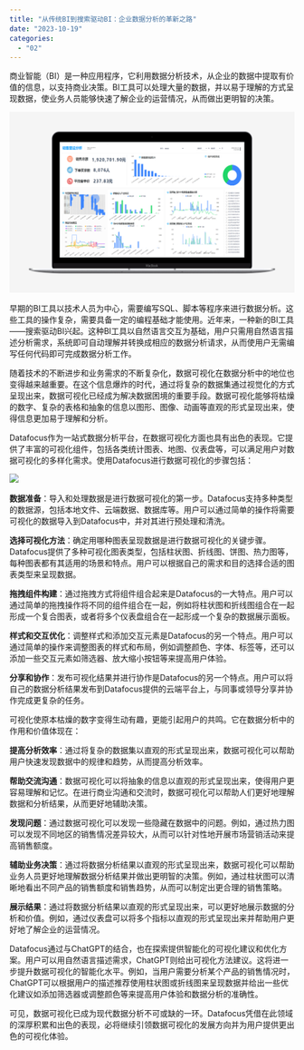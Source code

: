 ```yaml
---
title: "从传统BI到搜索驱动BI：企业数据分析的革新之路"
date: "2023-10-19"
categories: 
  - "02"
---
```


商业智能（BI）是一种应用程序，它利用数据分析技术，从企业的数据中提取有价值的信息，以支持商业决策。BI工具可以处理大量的数据，并以易于理解的方式呈现数据，使业务人员能够快速了解企业的运营情况，从而做出更明智的决策。

![](images/1697699869-%E9%94%80%E5%94%AE01-Macbook.png)

早期的BI工具以技术人员为中心，需要编写SQL、脚本等程序来进行数据分析。这些工具的操作复杂，需要具备一定的编程基础才能使用。近年来，一种新的BI工具——搜索驱动BI兴起。这种BI工具以自然语言交互为基础，用户只需用自然语言描述分析需求，系统即可自动理解并转换成相应的数据分析请求，从而使用户无需编写任何代码即可完成数据分析工作。

随着技术的不断进步和业务需求的不断复杂化，数据可视化在数据分析中的地位也变得越来越重要。在这个信息爆炸的时代，通过将复杂的数据集通过视觉化的方式呈现出来，数据可视化已经成为解决数据困境的重要手段。数据可视化能够将枯燥的数字、复杂的表格和抽象的信息以图形、图像、动画等直观的形式呈现出来，使得信息更加易于理解和分析。

Datafocus作为一站式数据分析平台，在数据可视化方面也具有出色的表现。它提供了丰富的可视化组件，包括各类统计图表、地图、仪表盘等，可以满足用户对数据可视化的多样化需求。使用Datafocus进行数据可视化的步骤包括：

![](images/1695018251-%E5%A4%A7%E5%B1%8F%E6%95%88%E6%9E%9C%E5%8A%A8%E6%80%81.gif)

**数据准备**：导入和处理数据是进行数据可视化的第一步。Datafocus支持多种类型的数据源，包括本地文件、云端数据、数据库等。用户可以通过简单的操作将需要可视化的数据导入到Datafocus中，并对其进行预处理和清洗。

**选择可视化方法**：确定用哪种图表呈现数据是进行数据可视化的关键步骤。Datafocus提供了多种可视化图表类型，包括柱状图、折线图、饼图、热力图等，每种图表都有其适用的场景和特点。用户可以根据自己的需求和目的选择合适的图表类型来呈现数据。

**拖拽组件构建**：通过拖拽方式将组件组合起来是Datafocus的一大特点。用户可以通过简单的拖拽操作将不同的组件组合在一起，例如将柱状图和折线图组合在一起形成一个复合图表，或者将多个仪表盘组合在一起形成一个复杂的数据展示面板。

**样式和交互优化**：调整样式和添加交互元素是Datafocus的另一个特点。用户可以通过简单的操作来调整图表的样式和布局，例如调整颜色、字体、标签等，还可以添加一些交互元素如筛选器、放大缩小按钮等来提高用户体验。

**分享和协作**：发布可视化结果并进行协作是Datafocus的另一个特点。用户可以将自己的数据分析结果发布到Datafocus提供的云端平台上，与同事或领导分享并协作完成更复杂的任务。

可视化使原本枯燥的数字变得生动有趣，更能引起用户的共鸣。它在数据分析中的作用和价值体现在：

**提高分析效率**：通过将复杂的数据集以直观的形式呈现出来，数据可视化可以帮助用户快速发现数据中的规律和趋势，从而提高分析效率。

**帮助交流沟通**：数据可视化可以将抽象的信息以直观的形式呈现出来，使得用户更容易理解和记忆。在进行商业沟通和交流时，数据可视化可以帮助人们更好地理解数据和分析结果，从而更好地辅助决策。

**发现问题**：通过数据可视化可以发现一些隐藏在数据中的问题。例如，通过热力图可以发现不同地区的销售情况差异较大，从而可以针对性地开展市场营销活动来提高销售额度。

**辅助业务决策**：通过将数据分析结果以直观的形式呈现出来，数据可视化可以帮助业务人员更好地理解数据分析结果并做出更明智的决策。例如，通过柱状图可以清晰地看出不同产品的销售额度和销售趋势，从而可以制定出更合理的销售策略。

**展示结果**：通过将数据分析结果以直观的形式呈现出来，可以更好地展示数据的分析和价值。例如，通过仪表盘可以将多个指标以直观的形式呈现出来并帮助用户更好地了解企业的运营情况。

Datafocus通过与ChatGPT的结合，也在探索提供智能化的可视化建议和优化方案。用户可以用自然语言描述需求，ChatGPT则给出可视化方法建议。这将进一步提升数据可视化的智能化水平。例如，当用户需要分析某个产品的销售情况时，ChatGPT可以根据用户的描述推荐使用柱状图或折线图来呈现数据并给出一些优化建议如添加筛选器或调整颜色等来提高用户体验和数据分析的准确性。

可见，数据可视化已成为现代数据分析不可或缺的一环。Datafocus凭借在此领域的深厚积累和出色的表现，必将继续引领数据可视化的发展方向并为用户提供更出色的可视化体验。
